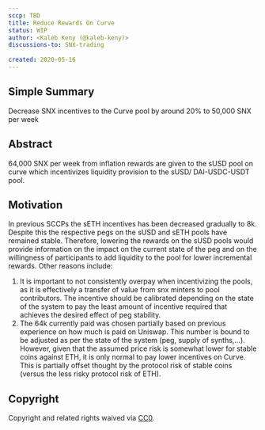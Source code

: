 ```yaml
---
sccp: TBD
title: Reduce Rewards On Curve
status: WIP
author: <Kaleb Keny (@kaleb-keny)>
discussions-to: SNX-trading
 
created: 2020-05-16
---
```


## Simple Summary
<!--"If you can't explain it simply, you don't understand it well enough." Provide a simplified and layman-accessible explanation of the SCCP.-->
Decrease SNX incentives to the Curve pool by around 20% to 50,000 SNX per week

## Abstract
<!--A short (~200 word) description of the variable change proposed.-->
64,000 SNX per week from inflation rewards are given to the sUSD pool on curve which incentivizes liquidity provision to the sUSD/ DAI-USDC-USDT pool.

## Motivation
<!--The motivation is critical for SCCPs that want to update variables within Synthetix. It should clearly explain why the existing variable is not incentive aligned. SCCP submissions without sufficient motivation may be rejected outright.-->
In previous SCCPs the sETH incentives has been decreased gradually to 8k. Despite this the respective pegs on the sUSD and sETH pools have remained stable. Therefore, lowering the rewards on the sUSD pools would provide information on the impact on the current state of the peg and on the willingness of participants to add liquidity to the pool for lower incremental rewards.
Other reasons include:
1) It is important to not consistently overpay when incentivizing the pools, as it is effectively a transfer of value from snx minters to pool contributors. The incentive should be calibrated depending on the state of the system to pay the least amount of incentive required that achieves the desired effect of peg stability.
2) The 64k currently paid was chosen partially based on previous experience on how much is paid on Uniswap. This number is bound to be adjusted as per the state of the system (peg, supply of synths,...). However, given that the assumed price risk is somewhat  lower for stable coins against ETH, it is only normal to pay lower incentives on Curve. This is partially offset thought by the protocol risk of stable coins (versus the less risky protocol risk of ETH). 


## Copyright
Copyright and related rights waived via [CC0](https://creativecommons.org/publicdomain/zero/1.0/).
